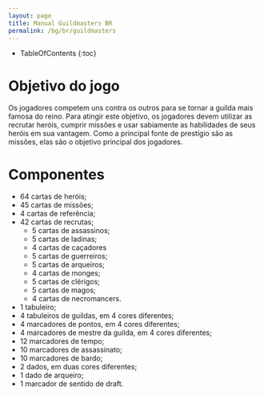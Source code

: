 ```yaml
---
layout: page
title: Manual Guildmasters BR
permalink: /bg/br/guildmasters
---
```

* TableOfContents
{:toc}

# Objetivo do jogo
Os jogadores competem uns contra os outros para se tornar a guilda mais famosa do reino. Para atingir este objetivo, os jogadores devem utilizar as recrutar heróis, cumprir missões e usar sabiamente as habilidades de seus heróis em sua vantagem. Como a principal fonte de prestígio são as missões, elas são o objetivo principal dos jogadores.

# Componentes
- 64 cartas de heróis;
- 45 cartas de missões;
- 4 cartas de referência;
- 42 cartas de recrutas;
  - 5 cartas de assassinos;
  - 5 cartas de ladinas;
  - 4 cartas de caçadores
  - 5 cartas de guerreiros;
  - 5 cartas de arqueiros;
  - 4 cartas de monges;
  - 5 cartas de clérigos;
  - 5 cartas de magos;
  - 4 cartas de necromancers.
- 1 tabuleiro;
- 4 tabuleiros de guildas, em 4 cores diferentes;
- 4 marcadores de pontos, em 4 cores diferentes;
- 4 marcadores de mestre da guilda, em 4 cores diferentes;
- 12 marcadores de tempo;
- 10 marcadores de assassinato;
- 10 marcadores de bardo;
- 2 dados, em duas cores diferentes;
- 1 dado de arqueiro;
- 1 marcador de sentido de draft.
